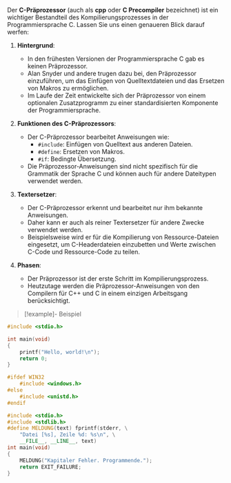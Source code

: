 Der **C-Präprozessor** (auch als **cpp** oder **C Precompiler** bezeichnet) ist ein wichtiger Bestandteil des Kompilierungsprozesses in der Programmiersprache C. Lassen Sie uns einen genaueren Blick darauf werfen:

1. **Hintergrund**:    
    - In den frühesten Versionen der Programmiersprache C gab es keinen Präprozessor.
    - Alan Snyder und andere trugen dazu bei, den Präprozessor einzuführen, um das Einfügen von Quelltextdateien und das Ersetzen von Makros zu ermöglichen.
    - Im Laufe der Zeit entwickelte sich der Präprozessor von einem optionalen Zusatzprogramm zu einer standardisierten Komponente der Programmiersprache.
2. **Funktionen des C-Präprozessors**:    
    - Der C-Präprozessor bearbeitet Anweisungen wie:
        - `#include`: Einfügen von Quelltext aus anderen Dateien.
        - `#define`: Ersetzen von Makros.
        - `#if`: Bedingte Übersetzung.
    - Die Präprozessor-Anweisungen sind nicht spezifisch für die Grammatik der Sprache C und können auch für andere Dateitypen verwendet werden.
3. **Textersetzer**:    
    - Der C-Präprozessor erkennt und bearbeitet nur ihm bekannte Anweisungen.
    - Daher kann er auch als reiner Textersetzer für andere Zwecke verwendet werden.
    - Beispielsweise wird er für die Kompilierung von Ressource-Dateien eingesetzt, um C-Headerdateien einzubetten und Werte zwischen C-Code und Ressource-Code zu teilen.
4. **Phasen**:
    
    - Der Präprozessor ist der erste Schritt im Kompilierungsprozess.
    - Heutzutage werden die Präprozessor-Anweisungen von den Compilern für C++ und C in einem einzigen Arbeitsgang berücksichtigt.

>[!example]- Beispiel
```cpp fold:"Präprozessor Include"
#include <stdio.h>

int main(void)
{
    printf("Hello, world!\n");
    return 0;
}
```


```cpp fold:"Bedingte Ersetzung"
#ifdef WIN32
    #include <windows.h>
#else
    #include <unistd.h>
#endif
```

```cpp fold:"Makros"
#include <stdio.h>
#include <stdlib.h>
#define MELDUNG(text) fprintf(stderr, \
    "Datei [%s], Zeile %d: %s\n", \
    __FILE__, __LINE__, text)
int main(void)
{
    MELDUNG("Kapitaler Fehler. Programmende.");
    return EXIT_FAILURE;
}
```


